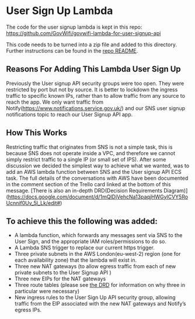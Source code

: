 # User Sign Up Lambda

The code for the user signup lambda is kept in this repo:
https://github.com/GovWifi/govwifi-lambda-for-user-signup-api

This code needs to be turned into a zip file and added to this directory. Further instructions can be found in the [repo README](https://github.com/GovWifi/govwifi-lambda-for-user-signup-api).

## Reasons For Adding This Lambda User Sign Up

Previously the User signup API security groups were too open. They were
restricted by port but not by source. It is better to lockdown the ingress
traffic to specific known IPs, rather than to allow traffic from any source to
reach the app. We only want traffic from
Notify(https://www.notifications.service.gov.uk/) and our SNS user signup
notifications topic to reach our User Signup API app.

## How This Works
Restricting traffic that originates from SNS is not a simple task, this is because SNS does not operate inside a VPC, and therefore we cannot simply restrict traffic to a single IP (or small set of IPS). After some discussion we decided the simplest way to
achieve what we wanted, was to add an AWS lambda function between SNS and the
User signup API ECS task. The full details of the conversations with AWS have
been documented in the comment section of the Trello card linked at the bottom
of this message. [There is also an in-depth DRD(Decision Requirements Diagram)]
(https://docs.google.com/document/d/1mQIDjVehcNa13paqjHWGylCVY5RoUcnnif0Uv_5l_Lk/edit#)


## To achieve this the following was added:

- A lambda function, which forwards any messages sent via SNS to the User Sign, and the appropriate IAM roles/permissions to do so.
- A Lambda SNS trigger to replace our current https trigger.
- Three private subnets in the AWS London(eu-west-2) region (one for each
availability zone) that the lambda will exist in.
- Three new NAT gateways (to
allow egress traffic from each of new private subnets to the User Signup API
)
- Three new EIPs for the NAT gateways
- Three route tables (please see [the DRD](https://docs.google.com/document/d/1mQIDjVehcNa13paqjHWGylCVY5RoUcnnif0Uv_5l_Lk/edit?tab=t.0#heading=h.suvkszxbqg7q) for information on why three in particular were necessary)
- New ingress rules to the User Sign Up API security group, allowing traffic from the EIP
associated with the new NAT gateways and Notify’s egress IPs.
